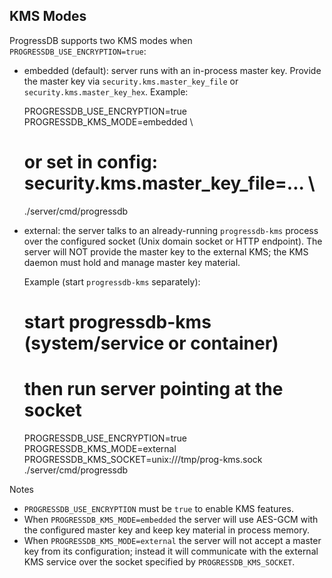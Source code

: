 KMS Modes
---------

ProgressDB supports two KMS modes when `PROGRESSDB_USE_ENCRYPTION=true`:

- embedded (default): server runs with an in-process master key. Provide the
  master key via `security.kms.master_key_file` or `security.kms.master_key_hex`.
  Example:

  PROGRESSDB_USE_ENCRYPTION=true \
  PROGRESSDB_KMS_MODE=embedded \
  # or set in config: security.kms.master_key_file=... \
  ./server/cmd/progressdb

- external: the server talks to an already-running `progressdb-kms` process over the
  configured socket (Unix domain socket or HTTP endpoint). The server will NOT
  provide the master key to the external KMS; the KMS daemon must hold and
  manage master key material.

  Example (start `progressdb-kms` separately):

  # start progressdb-kms (system/service or container)
  # then run server pointing at the socket
  PROGRESSDB_USE_ENCRYPTION=true \
  PROGRESSDB_KMS_MODE=external \
  PROGRESSDB_KMS_SOCKET=unix:///tmp/prog-kms.sock \
  ./server/cmd/progressdb

Notes
- `PROGRESSDB_USE_ENCRYPTION` must be `true` to enable KMS features.
- When `PROGRESSDB_KMS_MODE=embedded` the server will use AES-GCM with the
  configured master key and keep key material in process memory.
- When `PROGRESSDB_KMS_MODE=external` the server will not accept a master key
  from its configuration; instead it will communicate with the external KMS
  service over the socket specified by `PROGRESSDB_KMS_SOCKET`.
